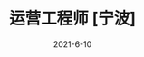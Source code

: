 ---
title: "运营工程师 [宁波]"
date: 2021-6-10
wages: "10k-12k"
type: "在校/应届"
education: "本科"
leader: "宋先生"
position: "HR"
jobtype: 1  #运营
desc:
  1: "1、负责太阳能灯具或小电器的采购测试工作。"
  2: "2、编制详尽的测试报告"
  3: "3、或小电器的采购测"
resdesc:
   1: "1、有3-5年相关产品的检验测试工作，或应届理工类本科毕业生。"
   2: "2、逻辑思维能力强，工作细致，学习能力强。"
   3: "3、接受应届生。"
---